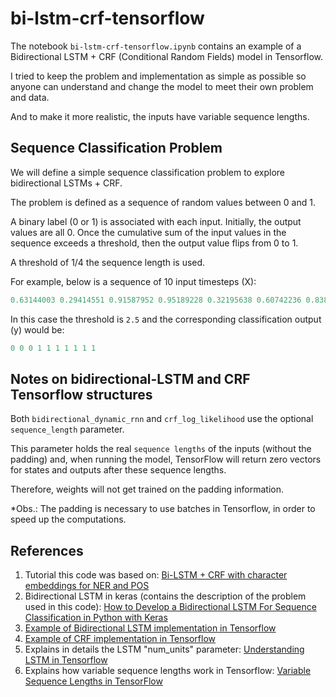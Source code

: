 # bi-lstm-crf-tensorflow

The notebook `bi-lstm-crf-tensorflow.ipynb` contains an example of a Bidirectional LSTM + CRF (Conditional Random Fields) model in Tensorflow.

I tried to keep the problem and implementation as simple as possible so anyone can understand and change the model to meet their own problem and data.

And to make it more realistic, the inputs have variable sequence lengths.

## Sequence Classification Problem

We will define a simple sequence classification problem to explore bidirectional LSTMs + CRF.

The problem is defined as a sequence of random values between 0 and 1. 

A binary label (0 or 1) is associated with each input. Initially, the output values are all 0. Once the cumulative sum of the input values in the sequence exceeds a threshold, then the output value flips from 0 to 1.

A threshold of 1/4 the sequence length is used.

For example, below is a sequence of 10 input timesteps (X):

```python
0.63144003 0.29414551 0.91587952 0.95189228 0.32195638 0.60742236 0.83895793 0.18023048 0.84762691 0.29165514
```

In this case the threshold is `2.5` and the corresponding classification output (y) would be:

```python
0 0 0 1 1 1 1 1 1 1
```

## Notes on bidirectional-LSTM and CRF Tensorflow structures

Both `bidirectional_dynamic_rnn` and `crf_log_likelihood` use the optional `sequence_length` parameter.

This parameter holds the real `sequence lengths` of the inputs (without the padding) and, when running the model, TensorFlow will return zero vectors for states and outputs after these sequence lengths. 

Therefore, weights will not get trained on the padding information.

\*Obs.: The padding is necessary to use batches in Tensorflow, in order to speed up the computations.

## References

1. Tutorial this code was based on: [Bi-LSTM + CRF with character embeddings for NER and POS](https://guillaumegenthial.github.io/sequence-tagging-with-tensorflow.html)
2. Bidirectional LSTM in keras (contains the description of the problem used in this code): [How to Develop a Bidirectional LSTM For Sequence Classification in Python with Keras](https://machinelearningmastery.com/develop-bidirectional-lstm-sequence-classification-python-keras/)
3. [Example of Bidirectional LSTM implementation in Tensorflow](https://stackoverflow.com/questions/39808336/tensorflow-bidirectional-dynamic-rnn-none-values-error)
4. [Example of CRF implementation in Tensorflow](https://github.com/tensorflow/tensorflow/tree/master/tensorflow/contrib/crf)
5. Explains in details the LSTM "num_units" parameter: [Understanding LSTM in Tensorflow](https://jasdeep06.github.io/posts/Understanding-LSTM-in-Tensorflow-MNIST/)
6. Explains how variable sequence lengths work in Tensorflow: [Variable Sequence Lengths in TensorFlow](https://danijar.com/variable-sequence-lengths-in-tensorflow/)
